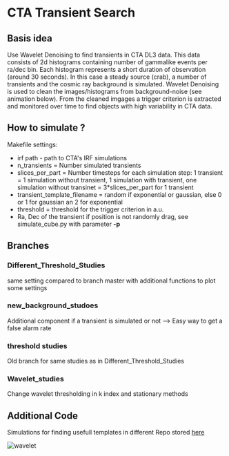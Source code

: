 # CTA Transient Search
## Basis idea
Use Wavelet Denoising to find transients in CTA DL3 data. This data consists of 2d histograms containing number of gammalike events per ra/dec bin. Each histogram represents a short duration of observation (around 30 seconds). In this case a steady source (crab), a number of transients and the cosmic ray background is simulated. Wavelet Denoising is used to clean the
images/histograms from background-noise (see animation below). From the cleaned imgages a trigger criterion is extracted and monitored over time to find objects with high variability in CTA data.

## How to simulate ? 
Makefile settings: 
- irf path - path to CTA's IRF simulations 
- n_transients = Number simulated transients
- slices_per_part = Number timesteps for each simulation step: 1 transient = 1 simulation without transient, 1 simulation with transient, one simulation without transinet = 3*slices_per_part for 1 transient 
- transient_template_filename = random if exponential or gaussian, else 0 or 1 for gaussian an 2 for exponential 
- threshold = threshold for the trigger criterion in a.u.
- Ra, Dec of the transient if position is not randomly drag, see simulate_cube.py with parameter **-p**

## Branches 
### Different_Threshold_Studies
same setting compared to branch master with additional functions to plot some settings 
### new_background_studoes 
Additional component if a transient is simulated or not --> Easy way to get a false alarm rate 
### threshold studies 
Old branch for same studies as in Different_Threshold_Studies 
### Wavelet_studies
Change wavelet thresholding in k index and stationary methods 


## Additional Code
Simulations for finding usefull templates in different Repo stored [here](https://github.com/JanaMo/Transient_Simulation_Methods)

![wavelet](https://raw.githubusercontent.com/mackaiver/wavelet-denoising/sliding_bg_window/transient_sw.gif)

